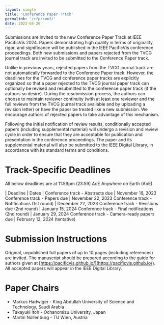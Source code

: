 ```yaml
---
layout: single
title: 'Conference Paper Track'
permalink: '/cfp/conf/'
date: 2023-08-26
---
```


Submissions are invited to the new Conference Paper Track at IEEE PacificVis 2024. Papers demonstrating high quality in terms of originality, rigor, and significance will be published in the IEEE PacificVis conference proceedings. Both new submissions and papers rejected from the TVCG journal track are invited to be submitted to the Conference Paper track. 

Unlike in previous years, rejected papers from the TVCG journal track are not automatically forwarded to the Conference Paper track. However, the deadlines for the TVCG and conference paper tracks are explicitly organized so that a paper rejected to the TVCG journal paper track can optionally be revised and resubmitted to the conference paper track (if the authors so desire). During the resubmission process, the authors can choose to maintain reviewer continuity (with at least one reviewer and the full reviews from the TVCG journal track available and by uploading a revision letter) or have the paper be treated like a new submission. We encourage authors of rejected papers to take advantage of this mechanism.

Following the initial notification of review results, conditionally accepted papers (including supplemental material) will undergo a revision and review cycle in order to ensure that they are acceptable for publication and presentation in the conference proceedings. The paper and its supplemental material will also be submitted to the IEEE Digital Library, in accordance with its standard terms and conditions.

# Track-Specific Deadlines

All below deadlines are at 11:59pm (23:59) AoE Anywhere on Earth (AoE).

| Deadline                                         | Dates                         |
Conference track - Abstracts due                   | November 16, 2023
Conference track - Papers due                      | November 22, 2023
Conference track - Notifications (1st round)       | December 22, 2023
Conference track - Revisions due (2nd round)       | January  15, 2024
Conference track - Final notifications (2nd round) | January  29, 2024
Conference track - Camera-ready papers due         | February 12, 2024 (tentative)

# Submission Instructions

Original, unpublished full papers of up to 10 pages (including references) are invited. The manuscript should be prepared according to the guide for authors given at [https://pacificvis.github.io/](https://pacificvis.github.io/).  All accepted papers will appear in the IEEE Digital Library.

# Paper Chairs

- Markus Hadwiger - King Abdullah University of Science and Technology, Saudi Arabia
- Takayuki Itoh - Ochanomizu University, Japan
- Martin Nöllenburg - TU Wien, Austria 
